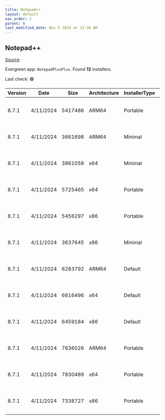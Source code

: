 ```yaml
---
title: Notepad++
layout: default
nav_order: 2
parent: N
last_modified_date: Nov 5 2024 at 12:38 AM
---
```


## Notepad++

[Source](https://notepad-plus-plus.org/)

Evergreen app: `NotepadPlusPlus`. Found **12** installers.

Last check: 🟢

| Version | Date      | Size    | Architecture | InstallerType | Type | URI                                                                                                                                                                                                                                              |
| ------- | --------- | ------- | ------------ | ------------- | ---- | ------------------------------------------------------------------------------------------------------------------------------------------------------------------------------------------------------------------------------------------------ |
| 8.7.1   | 4/11/2024 | 5417486 | ARM64        | Portable      | 7z   | [https://github.com/notepad-plus-plus/notepad-plus-plus/releases/download/v8.7.1/npp.8.7.1.portable.arm64.7z](https://github.com/notepad-plus-plus/notepad-plus-plus/releases/download/v8.7.1/npp.8.7.1.portable.arm64.7z)                       |
| 8.7.1   | 4/11/2024 | 3661698 | ARM64        | Minimal       | 7z   | [https://github.com/notepad-plus-plus/notepad-plus-plus/releases/download/v8.7.1/npp.8.7.1.portable.minimalist.arm64.7z](https://github.com/notepad-plus-plus/notepad-plus-plus/releases/download/v8.7.1/npp.8.7.1.portable.minimalist.arm64.7z) |
| 8.7.1   | 4/11/2024 | 3861058 | x64          | Minimal       | 7z   | [https://github.com/notepad-plus-plus/notepad-plus-plus/releases/download/v8.7.1/npp.8.7.1.portable.minimalist.x64.7z](https://github.com/notepad-plus-plus/notepad-plus-plus/releases/download/v8.7.1/npp.8.7.1.portable.minimalist.x64.7z)     |
| 8.7.1   | 4/11/2024 | 5725465 | x64          | Portable      | 7z   | [https://github.com/notepad-plus-plus/notepad-plus-plus/releases/download/v8.7.1/npp.8.7.1.portable.x64.7z](https://github.com/notepad-plus-plus/notepad-plus-plus/releases/download/v8.7.1/npp.8.7.1.portable.x64.7z)                           |
| 8.7.1   | 4/11/2024 | 5456297 | x86          | Portable      | 7z   | [https://github.com/notepad-plus-plus/notepad-plus-plus/releases/download/v8.7.1/npp.8.7.1.portable.7z](https://github.com/notepad-plus-plus/notepad-plus-plus/releases/download/v8.7.1/npp.8.7.1.portable.7z)                                   |
| 8.7.1   | 4/11/2024 | 3637645 | x86          | Minimal       | 7z   | [https://github.com/notepad-plus-plus/notepad-plus-plus/releases/download/v8.7.1/npp.8.7.1.portable.minimalist.7z](https://github.com/notepad-plus-plus/notepad-plus-plus/releases/download/v8.7.1/npp.8.7.1.portable.minimalist.7z)             |
| 8.7.1   | 4/11/2024 | 6283792 | ARM64        | Default       | exe  | [https://github.com/notepad-plus-plus/notepad-plus-plus/releases/download/v8.7.1/npp.8.7.1.Installer.arm64.exe](https://github.com/notepad-plus-plus/notepad-plus-plus/releases/download/v8.7.1/npp.8.7.1.Installer.arm64.exe)                   |
| 8.7.1   | 4/11/2024 | 6616496 | x64          | Default       | exe  | [https://github.com/notepad-plus-plus/notepad-plus-plus/releases/download/v8.7.1/npp.8.7.1.Installer.x64.exe](https://github.com/notepad-plus-plus/notepad-plus-plus/releases/download/v8.7.1/npp.8.7.1.Installer.x64.exe)                       |
| 8.7.1   | 4/11/2024 | 6459184 | x86          | Default       | exe  | [https://github.com/notepad-plus-plus/notepad-plus-plus/releases/download/v8.7.1/npp.8.7.1.Installer.exe](https://github.com/notepad-plus-plus/notepad-plus-plus/releases/download/v8.7.1/npp.8.7.1.Installer.exe)                               |
| 8.7.1   | 4/11/2024 | 7636026 | ARM64        | Portable      | zip  | [https://github.com/notepad-plus-plus/notepad-plus-plus/releases/download/v8.7.1/npp.8.7.1.portable.arm64.zip](https://github.com/notepad-plus-plus/notepad-plus-plus/releases/download/v8.7.1/npp.8.7.1.portable.arm64.zip)                     |
| 8.7.1   | 4/11/2024 | 7830489 | x64          | Portable      | zip  | [https://github.com/notepad-plus-plus/notepad-plus-plus/releases/download/v8.7.1/npp.8.7.1.portable.x64.zip](https://github.com/notepad-plus-plus/notepad-plus-plus/releases/download/v8.7.1/npp.8.7.1.portable.x64.zip)                         |
| 8.7.1   | 4/11/2024 | 7338727 | x86          | Portable      | zip  | [https://github.com/notepad-plus-plus/notepad-plus-plus/releases/download/v8.7.1/npp.8.7.1.portable.zip](https://github.com/notepad-plus-plus/notepad-plus-plus/releases/download/v8.7.1/npp.8.7.1.portable.zip)                                 |
